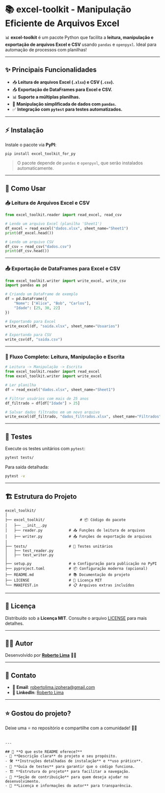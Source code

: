 # 📚 **excel-toolkit - Manipulação Eficiente de Arquivos Excel**

📊 **excel-toolkit** é um pacote Python que facilita a **leitura, manipulação e exportação de arquivos Excel e CSV** usando `pandas` e `openpyxl`. Ideal para automação de processos com planilhas!

---

## ✨ **Principais Funcionalidades**

- 📥 **Leitura de arquivos Excel (`.xlsx`) e CSV (`.csv`).**
- 📤 **Exportação de DataFrames para Excel e CSV.**
- 📊 **Suporte a múltiplas planilhas.**
- 🔄 **Manipulação simplificada de dados com `pandas`.**
- ✅ **Integração com `pytest` para testes automatizados.**

---

## ⚡ **Instalação**

Instale o pacote via **PyPI**:

```bash
pip install excel_toolkit_for_py
```

> O pacote depende de `pandas` e `openpyxl`, que serão instalados automaticamente.

---

## 🚀 **Como Usar**

### 📥 **Leitura de Arquivos Excel e CSV**

```python
from excel_toolkit.reader import read_excel, read_csv

# Lendo um arquivo Excel (planilha 'Sheet1')
df_excel = read_excel("dados.xlsx", sheet_name="Sheet1")
print(df_excel.head())

# Lendo um arquivo CSV
df_csv = read_csv("dados.csv")
print(df_csv.head())
```

---

### 📤 **Exportação de DataFrames para Excel e CSV**

```python
from excel_toolkit.writer import write_excel, write_csv
import pandas as pd

# Criando um DataFrame de exemplo
df = pd.DataFrame({
    "Nome": ["Alice", "Bob", "Carlos"],
    "Idade": [25, 30, 22]
})

# Exportando para Excel
write_excel(df, "saida.xlsx", sheet_name="Usuarios")

# Exportando para CSV
write_csv(df, "saida.csv")
```

---

### 🔄 **Fluxo Completo: Leitura, Manipulação e Escrita**

```python
# Leitura -> Manipulação -> Escrita
from excel_toolkit.reader import read_excel
from excel_toolkit.writer import write_excel

# Ler planilha
df = read_excel("dados.xlsx", sheet_name="Sheet1")

# Filtrar usuários com mais de 25 anos
df_filtrado = df[df["Idade"] > 25]

# Salvar dados filtrados em um novo arquivo
write_excel(df_filtrado, "dados_filtrados.xlsx", sheet_name="Filtrados")
```

---

## 🧪 **Testes**

Execute os testes unitários com `pytest`:

```bash
pytest tests/
```

Para saída detalhada:

```bash
pytest -v
```

---

## 🏗 **Estrutura do Projeto**

```
excel_toolkit/
│
├── excel_toolkit/                # 📦 Código do pacote
│   ├── __init__.py
│   ├── reader.py            # 📥 Funções de leitura de arquivos
│   ├── writer.py            # 📤 Funções de exportação de arquivos
│
├── tests/                   # 🧪 Testes unitários
│   ├── test_reader.py
│   ├── test_writer.py
│
├── setup.py                 # ⚙️ Configuração para publicação no PyPI
├── pyproject.toml           # 📦 Configuração moderna (opcional)
├── README.md                # 📚 Documentação do projeto
├── LICENSE                  # 📜 Licença MIT
└── MANIFEST.in              # 📋 Arquivos extras incluídos
```

---

## 📝 **Licença**

Distribuído sob a **Licença MIT**. Consulte o arquivo [LICENSE](LICENSE) para mais detalhes.

---
## 👨‍💻 **Autor**

Desenvolvido por **[Roberto Lima](https://robertolima-developer.vercel.app/)** 🚀✨

---

## 💬 **Contato**

- 📧 **Email**: robertolima.izphera@gmail.com
- 💼 **LinkedIn**: [Roberto Lima](https://www.linkedin.com/in/roberto-lima-01/)  

---

## ⭐ **Gostou do projeto?**

Deixe uma ⭐ no repositório e compartilhe com a comunidade! 🚀✨  
```

---

## 🌟 **O que este README oferece?**
- 🎯 **Descrição clara** do projeto e seu propósito.  
- 🛠 **Instruções detalhadas de instalação** e **uso prático**.  
- 🧪 **Guia de testes** para garantir que o código funciona.  
- 🏗 **Estrutura do projeto** para facilitar a navegação.  
- 🔄 **Seção de contribuição** para quem deseja ajudar no desenvolvimento.  
- 📝 **Licença e informações do autor** para transparência.
